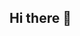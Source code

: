 ## Hi there 👋

<!--
**zyusifov/zyusifov** is a ✨ _special_ ✨ repository because its `README.md` (this file) appears on your GitHub profile.

<p><img align="center" src="https://github-readme-streak-stats.herokuapp.com/?user=zyusifov" alt="zyusifov" /></p>
